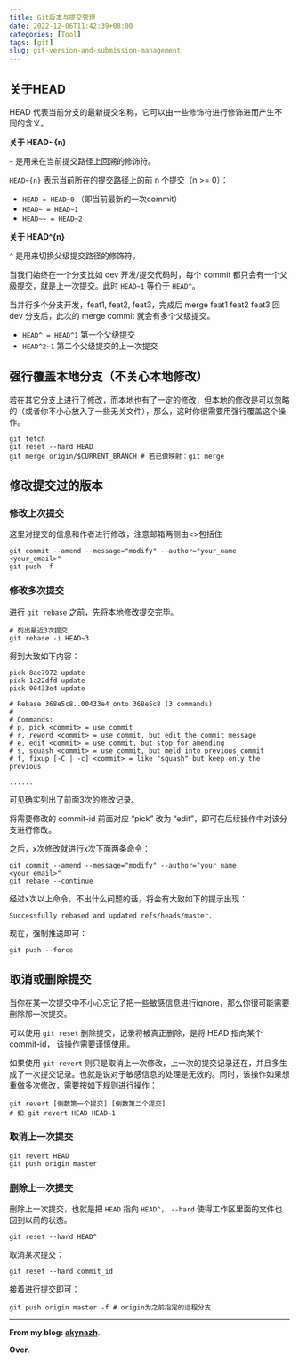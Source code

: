 ```yaml
---
title: Git版本与提交管理
date: 2022-12-06T11:42:39+08:00
categories: [Tool]
tags: [git]
slug: git-version-and-submission-management
---
```


## 关于HEAD

HEAD 代表当前分支的最新提交名称，它可以由一些修饰符进行修饰进而产生不同的含义。

**关于 HEAD~{n}**

`~` 是用来在当前提交路径上回溯的修饰符。

`HEAD~{n}` 表示当前所在的提交路径上的前 n 个提交（n >= 0）：

- `HEAD = HEAD~0` （即当前最新的一次commit）
- `HEAD~ = HEAD~1`
- `HEAD~~ = HEAD~2`

**关于 HEAD^{n}**

`^` 是用来切换父级提交路径的修饰符。

当我们始终在一个分支比如 dev 开发/提交代码时，每个 commit 都只会有一个父级提交，就是上一次提交。此时 `HEAD~1` 等价于 `HEAD^`。

当并行多个分支开发，feat1, feat2, feat3，完成后 merge feat1 feat2 feat3 回 dev 分支后，此次的 merge commit 就会有多个父级提交。

- `HEAD^ = HEAD^1` 第一个父级提交
- `HEAD^2~1` 第二个父级提交的上一次提交

## 强行覆盖本地分支（不关心本地修改）

若在其它分支上进行了修改，而本地也有了一定的修改，但本地的修改是可以忽略的（或者你不小心放入了一些无关文件），那么，这时你很需要用强行覆盖这个操作。

```
git fetch
git reset --hard HEAD
git merge origin/$CURRENT_BRANCH # 若已做映射：git merge
```

## 修改提交过的版本

### 修改上次提交

这里对提交的信息和作者进行修改，注意邮箱两侧由<>包括住

```
git commit --amend --message="modify" --author="your_name <your_email>"
git push -f
```

### 修改多次提交

进行 `git rebase` 之前，先将本地修改提交完毕。

```
# 列出最近3次提交
git rebase -i HEAD~3
```

得到大致如下内容：

```
pick 8ae7972 update
pick 1a22dfd update
pick 00433e4 update

# Rebase 368e5c8..00433e4 onto 368e5c8 (3 commands)
#
# Commands:
# p, pick <commit> = use commit
# r, reword <commit> = use commit, but edit the commit message
# e, edit <commit> = use commit, but stop for amending
# s, squash <commit> = use commit, but meld into previous commit
# f, fixup [-C | -c] <commit> = like "squash" but keep only the previous

......
```

可见确实列出了前面3次的修改记录。

将需要修改的 commit-id 前面对应 “pick” 改为 “edit”，即可在后续操作中对该分支进行修改。

之后，x次修改就进行x次下面两条命令：

```
git commit --amend --message="modify" --author="your_name <your_email>"
git rebase --continue
```

经过x次以上命令，不出什么问题的话，将会有大致如下的提示出现：

```
Successfully rebased and updated refs/heads/master.
```

现在，强制推送即可：

```
git push --force
```

## 取消或删除提交

当你在某一次提交中不小心忘记了把一些敏感信息进行ignore，那么你很可能需要删除那一次提交。

可以使用 `git reset` 删除提交，记录将被真正删除，是将 HEAD 指向某个 commit-id， 该操作需要谨慎使用。

如果使用 `git revert` 则只是取消上一次修改，上一次的提交记录还在，并且多生成了一次提交记录。也就是说对于敏感信息的处理是无效的。同时，该操作如果想重做多次修改，需要按如下规则进行操作：

```
git revert [倒数第一个提交] [倒数第二个提交]
# 如 git revert HEAD HEAD~1
```

### 取消上一次提交

```
git revert HEAD
git push origin master
```

### 删除上一次提交

删除上一次提交，也就是把 `HEAD` 指向 `HEAD^`， `--hard` 使得工作区里面的文件也回到以前的状态。

```
git reset --hard HEAD^
```

取消某次提交：

```
git reset --hard commit_id
```

接着进行提交即可：

```
git push origin master -f # origin为之前指定的远程分支
```

---

**From my blog: [akynazh](https://akynazh.site)**.

**Over.**